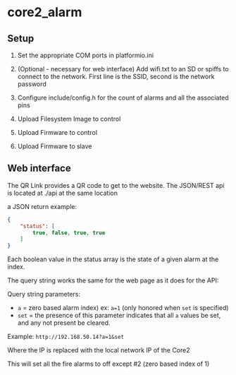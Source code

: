# core2_alarm

## Setup

1. Set the appropriate COM ports in platformio.ini 

2. (Optional - necessary for web interface) Add wifi.txt to an SD or spiffs to connect to the network. First line is the SSID, second is the network password

3. Configure include/config.h for the count of alarms and all the associated pins

4. Upload Filesystem Image to control

5. Upload Firmware to control

6. Upload Firmware to slave


## Web interface
The QR Link provides a QR code to get to the website. The JSON/REST api is located at ./api at the same location

a JSON return example:

```json
{
    "status": [
        true, false, true, true
    ]
}
```
Each boolean value in the status array is the state of a given alarm at the index.

The query string works the same for the web page as it does for the API:

Query string parameters:

- `a` = zero based alarm index) ex: `a=1` (only honored when `set` is specified)
- `set` = the presence of this parameter indicates that all `a` values be set, and any not present be cleared.

Example: `http://192.168.50.14?a=1&set`

Where the IP is replaced with the local network IP of the Core2

This will set all the fire alarms to off except #2 (zero based index of 1)

